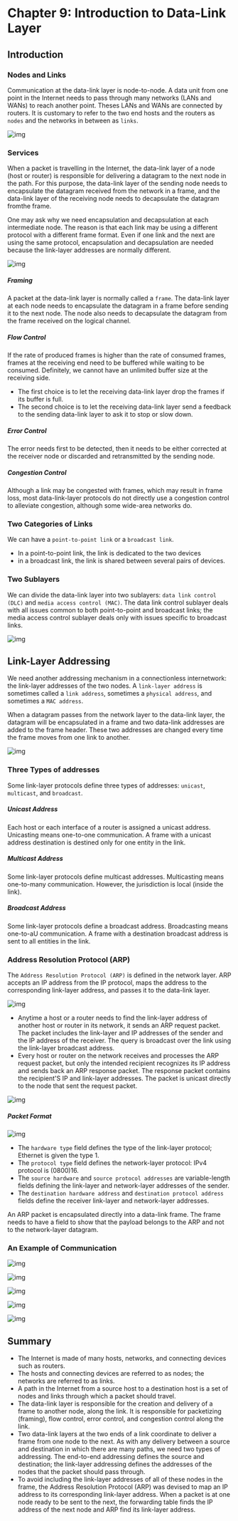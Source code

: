 # Chapter 9: Introduction to Data-Link Layer
## Introduction
### Nodes and Links
Communication at the data-link layer is node-to-node. A data unit from one point in the Internet needs to pass through many networks (LANs and WANs) to reach another point. Theses LANs and WANs are connected by routers. It is customary to refer to the two end hosts and the routers as `nodes` and the networks in between as `links`.

![img](./pic/ch9_2.png)

### Services
When a packet is travelling in the Internet, the data-link layer of a node (host or router) is responsible for delivering a datagram to the next node in the path. For this purpose, the data-link layer of the sending node needs to encapsulate the datagram received from the network in a frame, and the data-link layer of the receiving node needs to decapsulate the datagram fromthe frame.

One may ask why we need encapsulation and decapsulation at each intermediate node. The reason is that each link may be using a different protocol with a different frame format. Even if one link and the next are using the same protocol, encapsulation and decapsulation are needed because the link-layer addresses are normally different.

![img](./pic/ch9_3.png)

##### Framing
A packet at the data-link layer is normally called a `frame`. The data-link layer at each node needs to encapsulate the datagram in a frame before sending it to the next node. The node also needs to decapsulate the datagram from the frame received on the logical channel.

##### Flow Control
If the rate of produced frames is higher than the rate of consumed frames, frames at the receiving end need to be buffered while waiting to be consumed. Definitely, we cannot have an unlimited buffer size at the receiving side.
- The first choice is to let the receiving data-link layer drop the frames if its buffer is full.
- The second choice is to let the receiving data-link layer send a feedback to the sending data-link layer to ask it to stop or slow down.

##### Error Control
The error needs first to be detected, then it needs to be either corrected at the receiver node or discarded and retransmitted by the sending node.

##### Congestion Control
Although a link may be congested with frames, which may result in frame loss, most data-link-layer protocols do not directly use a congestion control to alleviate congestion, although some wide-area networks do.

### Two Categories of Links
We can have a `point-to-point link` or a `broadcast link`.
- In a point-to-point link, the link is dedicated to the two devices
- in a broadcast link, the link is shared between several pairs of devices.

### Two Sublayers
We can divide the data-link layer into two sublayers: `data link control (DLC)` and `media access control (MAC)`. The data link control sublayer deals with all issues common to both point-to-point and broadcast links; the media access control sublayer deals only with issues specific to broadcast links.

![img](./pic/ch9_4.png)


## Link-Layer Addressing
We need another addressing mechanism in a connectionless internetwork: the link-layer addresses of the two nodes. A `link-layer address` is sometimes called a `link address`, sometimes a `physical address`, and sometimes a `MAC address`.

When a datagram passes from the network layer to the data-link layer, the datagram will be encapsulated in a frame and two data-link addresses are added to the frame header. These two addresses are changed every time the frame moves from one link to another.

![img](./pic/ch9_5.png)

### Three Types of addresses
Some link-layer protocols define three types of addresses: `unicast`, `multicast`, and `broadcast`.

##### Unicast Address
Each host or each interface of a router is assigned a unicast address. Unicasting means one-to-one communication. A frame with a unicast address destination is destined only for one entity in the link.

##### Multicast Address
Some link-layer protocols define multicast addresses. Multicasting means one-to-many communication. However, the jurisdiction is local (inside the link).

##### Broadcast Address
Some link-layer protocols define a broadcast address. Broadcasting means one-to-aU communication. A frame with a destination broadcast address is sent to all entities in the link.

### Address Resolution Protocol (ARP)
The `Address Resolution Protocol (ARP)` is defined in the network layer. ARP accepts an IP address from the IP protocol, maps the address to the corresponding link-layer address, and passes it to the data-link layer.

![img](./pic/ch9_6.png)

- Anytime a host or a router needs to find the link-layer address of another host or router in its network, it sends an ARP request packet. The packet includes the link-layer and IP addresses of the sender and the IP address of the receiver. The query is broadcast over the link using the link-layer broadcast address.
- Every host or router on the network receives and processes the ARP request packet, but only the intended recipient recognizes its IP address and sends back an ARP response packet. The response packet contains the recipient'S IP and link-layer addresses. The packet is unicast directly to the node that sent the request packet.

![img](./pic/ch9_7.png)

##### Packet Format

![img](./pic/ch9_8.png)

- The `hardware type` field defines the type of the link-layer protocol; Ethernet is given the type 1.
- The `protocol type` field defines the network-layer protocol: IPv4 protocol is (0800)16.
- The `source hardware` and `source protocol addresses` are variable-length fields defining the link-layer and network-layer addresses of the sender.
- The `destination hardware address` and `destination protocol address` fields define the receiver link-layer and network-layer addresses.

An ARP packet is encapsulated directly into a data-link frame. The frame needs to have a field to show that the payload belongs to the ARP and not to the network-layer datagram.

### An Example of Communication

![img](./pic/ch9_10.png)

![img](./pic/ch9_11.png)

![img](./pic/ch9_12.png)

![img](./pic/ch9_13.png)

![img](./pic/ch9_14.png)


## Summary
- The Internet is made of many hosts, networks, and connecting devices such as routers.
- The hosts and connecting devices are referred to as nodes; the networks are referred to as links.
- A path in the Internet from a source host to a destination host is a set of nodes and links through which a packet should travel.
- The data-link layer is responsible for the creation and delivery of a frame to another node, along the link. It is responsible for packetizing (framing), flow control, error control, and congestion control along the link.
- Two data-link layers at the two ends of a link coordinate to deliver a frame from one node to the next. As with any delivery between a source and destination in which there are many paths, we need two types of addressing. The end-to-end addressing defines the source and destination; the link-layer addressing defines the addresses of the nodes that the packet should pass through.
- To avoid including the link-layer addresses of all of these nodes in the frame, the Address Resolution Protocol (ARP) was devised to map an IP address to its corresponding link-layer address. When a packet is at one node ready to be sent to the next, the forwarding table finds the IP address of the next node and ARP find its link-layer address.
